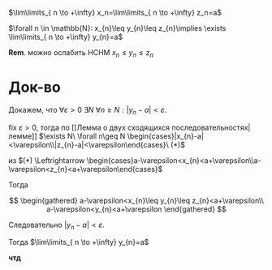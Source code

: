 $\lim\limits_{ n \to +\infty} x_n=\lim\limits_{ n \to +\infty} z_n=a$

$\forall n \in \mathbb{N}: x_{n}\leq y_{n}\leq z_{n}\implies \exists \lim\limits_{ n \to +\infty} y_{n}=a$

**Rem**. можно ослабить НСНМ $x_{n}\leq y_{n}\leq z_{n}$
# Док-во

Докажем, что $\forall\varepsilon>0\ \exists N\ \forall n\geq N: |y_{n}-a|<\varepsilon$.

fix $\varepsilon>0$, тогда по [[Лемма о двух сходящихся последовательностях|лемме]] $\exists N\ \forall n\geq N \begin{cases}|x_{n}-a|<\varepsilon\\|z_{n}-a|<\varepsilon\end{cases}\ (*)$

из $(*) \Leftrightarrow \begin{cases}a-\varepsilon<x_{n}<a+\varepsilon\\a-\varepsilon<z_{n}<a+\varepsilon\end{cases}$

Тогда 

$$
\begin{gathered}
a-\varepsilon<x_{n}\leq y_{n}\leq z_{n}<a+\varepsilon\\
a-\varepsilon<y_{n}<a+\varepsilon
\end{gathered}
$$

Следовательно $|y_{n}-a|<\varepsilon$.

Тогда $\lim\limits_{ n \to +\infty} y_{n}=a$

**чтд**

